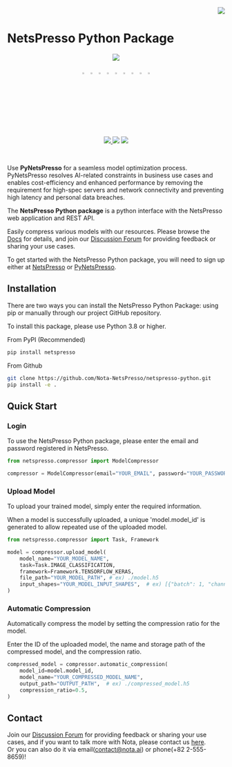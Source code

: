<div align=right>
  <a href="https://hits.seeyoufarm.com"><img src="https://hits.seeyoufarm.com/api/count/incr/badge.svg?url=https%3A%2F%2Fgithub.com%2FNota-NetsPresso%2Fnetspresso-python&count_bg=%2323E7E7E7&title_bg=%23555555&icon=&icon_color=%23E7E7E7&title=hits&edge_flat=false"/></a>
</div>

# NetsPresso Python Package

<div align="center">
    <img src="imgs/banner/pynp_main.png"/>
</div>
</br>

<div align="center">
    <a href="https://github.com/Nota-NetsPresso" style="text-decoration:none;">
        <picture>
            <source media="(prefers-color-scheme: dark)" srcset="imgs/common/github_white.png">
            <source media="(prefers-color-scheme: light)" srcset="imgs/common/github.png">
            <img alt="github" src="imgs/common/github.png" width="3%">
        </picture>
    </a>
    <img src="imgs/common/logo-transparent.png" width="3%" alt="" />
    <a href="https://www.facebook.com/NotaAI" style="text-decoration:none;">
        <picture>
            <source media="(prefers-color-scheme: dark)" srcset="imgs/common/facebook_white.png">
            <source media="(prefers-color-scheme: light)" srcset="imgs/common/facebook.png">
            <img alt="facebook" src="imgs/common/facebook.png" width="3%">
        </picture>
    </a>
    <img src="imgs/common/logo-transparent.png" width="3%" alt="" />
    <a href="https://twitter.com/nota_ai" style="text-decoration:none;">
        <picture>
            <source media="(prefers-color-scheme: dark)" srcset="imgs/common/twitter_white.png">
            <source media="(prefers-color-scheme: light)" srcset="imgs/common/twitter.png">
            <img alt="twitter" src="imgs/common/twitter.png" width="3%">
        </picture>
    </a>
    <img src="imgs/common/logo-transparent.png" width="3%" alt="" />
    <a href="https://www.youtube.com/channel/UCeewYFAqb2EqwEXZCfH9DVQ" style="text-decoration:none;">
        <picture>
            <source media="(prefers-color-scheme: dark)" srcset="imgs/common/youtube_white.png">
            <source media="(prefers-color-scheme: light)" srcset="imgs/common/youtube.png">
            <img alt="youtube" src="imgs/common/youtube.png" width="3%">
        </picture>
    </a>
    <img src="imgs/common/logo-transparent.png" width="3%" alt="" />
    <a href="https://www.linkedin.com/company/nota-incorporated" style="text-decoration:none;">
        <picture>
            <source media="(prefers-color-scheme: dark)" srcset="imgs/common/linkedin_white.png">
            <source media="(prefers-color-scheme: light)" srcset="imgs/common/linkedin.png">
            <img alt="youtube" src="imgs/common/linkedin.png" width="3%">
        </picture>
    </a>
</div>
</br>

<div align="center">
    <p align="center">
        <a href="https://www.python.org/downloads/" target="_blank"><img src="https://img.shields.io/badge/python-3.8%20%7C%203.9%20%7C%203.10-blue" />
        <a href="https://www.tensorflow.org/install/pip" target="_blank"><img src="https://img.shields.io/badge/TensorFlow-2.3.x ~ 2.5.x.-FF6F00?style=flat&logo=tensorflow&logoColor=#FF6F00&link=https://www.tensorflow.org/install/pip"/></a>
        <a href="https://pytorch.org/" target="_blank"><img src="https://img.shields.io/badge/PyTorch-1.11.x ~ 1.13.x.-EE4C2C?style=flat&logo=pytorch&logoColor=#EE4C2C"/></a>
    </p>
</div>
</br>

Use **PyNetsPresso** for a seamless model optimization process. 
PyNetsPresso resolves AI-related constraints in business use cases and enables cost-efficiency and enhanced performance by removing the requirement for high-spec servers and network connectivity and preventing high latency and personal data breaches.

The **NetsPresso Python package** is a python interface with the NetsPresso web application and REST API.

Easily compress various models with our resources. Please browse the [Docs] for details, and join our [Discussion Forum] for providing feedback or sharing your use cases.

To get started with the NetsPresso Python package, you will need to sign up either at [NetsPresso] or [PyNetsPresso].</a>


## Installation

There are two ways you can install the NetsPresso Python Package: using pip or manually through our project GitHub repository.

To install this package, please use Python 3.8 or higher.

From PyPI (Recommended)
```bash
pip install netspresso
```

From Github
```bash
git clone https://github.com/Nota-NetsPresso/netspresso-python.git
pip install -e .
```

## Quick Start

### Login

To use the NetsPresso Python package, please enter the email and password registered in NetsPresso.

```python
from netspresso.compressor import ModelCompressor

compressor = ModelCompressor(email="YOUR_EMAIL", password="YOUR_PASSWORD")
```

### Upload Model

To upload your trained model, simply enter the required information. 

When a model is successfully uploaded, a unique 'model.model_id' is generated to allow repeated use of the uploaded model.

```python
from netspresso.compressor import Task, Framework

model = compressor.upload_model(
    model_name="YOUR_MODEL_NAME",
    task=Task.IMAGE_CLASSIFICATION,
    framework=Framework.TENSORFLOW_KERAS,
    file_path="YOUR_MODEL_PATH", # ex) ./model.h5
    input_shapes="YOUR_MODEL_INPUT_SHAPES",  # ex) [{"batch": 1, "channel": 3, "dimension": [32, 32]}]
)
```

### Automatic Compression

Automatically compress the model by setting the compression ratio for the model.

Enter the ID of the uploaded model, the name and storage path of the compressed model, and the compression ratio.

```python
compressed_model = compressor.automatic_compression(
    model_id=model.model_id,
    model_name="YOUR_COMPRESSED_MODEL_NAME",
    output_path="OUTPUT_PATH",  # ex) ./compressed_model.h5
    compression_ratio=0.5,
)
```

## Contact

Join our [Discussion Forum] for providing feedback or sharing your use cases, and if you want to talk more with Nota, please contact us [here].</br>
Or you can also do it via email([contact@nota.ai]) or phone(+82 2-555-8659)!


[Docs]: https://nota-netspresso.github.io/netspresso-python-docs/build/html/index.html
[Discussion Forum]: https://github.com/orgs/Nota-NetsPresso/discussions
[NetsPresso]: https://netspresso.ai?utm_source=git_comp&utm_medium=text_np&utm_campaign=py_launch
[PyNetsPresso]: https://py.netspresso.ai/?utm_source=git_comp&utm_medium=text_py&utm_campaign=py_launch
[here]: https://www.nota.ai/contact-us
[contact@nota.ai]: mailto:contact@nota.ai
